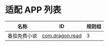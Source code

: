 # 适配 APP 列表

| 名称 | ID | 规则组 |
| - | - | - |
| 番茄免费小说 | [com.dragon.read](/docs/com.dragon.read.md) | 3 |
